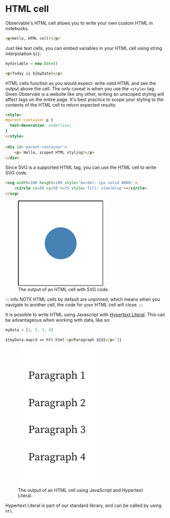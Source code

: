 # HTML cell

Observable's HTML cell allows you to write your own custom HTML in notebooks. 

```html
<p>Hello, HTML cell!</p>
```

Just like text cells, you can embed variables in your HTML cell using string interpolation `${}`:

```js
myVariable = new Date()
```

```html
<p>Today is ${myDate}</p>
```

HTML cells function as you would expect: write valid HTML and see the output above the cell. The only caveat is when you use the `<style>` tag. Given Observale is a website like any other, writing an unscoped styling will affect tags on the entire page. It's best practice to scope your styling to the contents of the HTML cell to return expected results:

```html
<style> 
#parent-container p {
  text-decoration: underline;
}
</style>

<div id='parent-container'>
    <p> Hello, scoped HTML styling!</p>
</div>
```

Since SVG is a supported HTML tag, you can use the HTML cell to write SVG code.

```html
<svg width=100 height=100 style='border: 1px solid #000;'>
    <circle cx=50 cy=50 r=25 style='fill: steelblue'></circle>
</svg>
```

<figure>
  <img
    class="screenshot"
    src="./assets/svgOutput.png" alt="A screenshot of the output of an HTML cell with SVG code. It shows a steelblue circle within an SVG with a black stroke"
  />
  <figcaption>The output of an HTML cell with SVG code.</figcaption>
</figure>


::: info NOTE
HTML cells by default are unpinned, which means when you navigate to another cell, the code for your HTML cell will close.
:::

It is possible to write HTML using Javascript with [Hypertext Literal](https://github.com/observablehq/htl). This can be advantageous when working with data, like so: 


```js
myData = [1, 2, 3, 4]
```

```html
${myData.map(d => htl.html`<p>Paragraph ${d}</p>`)}
```
<figure>
  <img
    class="screenshot"
    src="./assets/htlExample.png" alt="A screenshot of the output of an HTML cell using JavaScript and Hypertext Literal, showing four paragraph tags based off a JavaScript array with four values."
  />
  <figcaption>The output of an HTML cell using JavaScript and Hypertext Literal.</figcaption>
</figure>


Hypertext Literal is part of our standard library, and can be called by using `htl`.